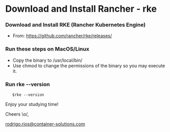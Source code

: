 <h1> Download and Install Rancher - rke  </h1>

<h3>Download and Install RKE (Rancher Kubernetes Engine) </h3>

- From: https://github.com/rancher/rke/releases/ 

<h3> Run these steps on MacOS/Linux </h3>

  - Copy the binary to /usr/local/bin/
  - Use chmod to change the permissions of the binary so you may execute it.

<h3>Run rke --version</h3>

       $rke --version



Enjoy your studying time! 

Cheers \o/,

rodrigo.rios@container-solutions.com